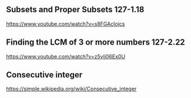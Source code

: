 ## Subsets and Proper Subsets 127-1.18

https://www.youtube.com/watch?v=s8FGAclojcs

## Finding the LCM of 3 or more numbers 127-2.22

https://www.youtube.com/watch?v=z5vlj06Ex0U


## Consecutive integer

https://simple.wikipedia.org/wiki/Consecutive_integer


















